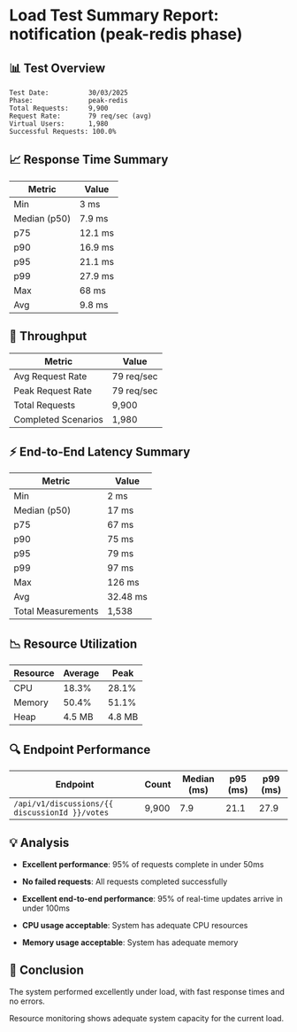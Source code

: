 # Load Test Summary Report: notification (peak-redis phase)

## 📊 Test Overview

```
Test Date:          30/03/2025
Phase:              peak-redis
Total Requests:     9,900
Request Rate:       79 req/sec (avg)
Virtual Users:      1,980
Successful Requests: 100.0%
```

## 📈 Response Time Summary

| Metric       | Value   |
| ------------ | ------- |
| Min          | 3 ms    |
| Median (p50) | 7.9 ms  |
| p75          | 12.1 ms |
| p90          | 16.9 ms |
| p95          | 21.1 ms |
| p99          | 27.9 ms |
| Max          | 68 ms   |
| Avg          | 9.8 ms  |

## 🚦 Throughput

| Metric              | Value      |
| ------------------- | ---------- |
| Avg Request Rate    | 79 req/sec |
| Peak Request Rate   | 79 req/sec |
| Total Requests      | 9,900      |
| Completed Scenarios | 1,980      |

## ⚡ End-to-End Latency Summary

| Metric             | Value    |
| ------------------ | -------- |
| Min                | 2 ms     |
| Median (p50)       | 17 ms    |
| p75                | 67 ms    |
| p90                | 75 ms    |
| p95                | 79 ms    |
| p99                | 97 ms    |
| Max                | 126 ms   |
| Avg                | 32.48 ms |
| Total Measurements | 1,538    |

## 📉 Resource Utilization

| Resource | Average | Peak   |
| -------- | ------- | ------ |
| CPU      | 18.3%   | 28.1%  |
| Memory   | 50.4%   | 51.1%  |
| Heap     | 4.5 MB  | 4.8 MB |

## 🔍 Endpoint Performance

| Endpoint                                       | Count | Median (ms) | p95 (ms) | p99 (ms) |
| ---------------------------------------------- | ----- | ----------- | -------- | -------- |
| `/api/v1/discussions/{{ discussionId }}/votes` | 9,900 | 7.9         | 21.1     | 27.9     |

## 💡 Analysis

- **Excellent performance**: 95% of requests complete in under 50ms

- **No failed requests**: All requests completed successfully

- **Excellent end-to-end performance**: 95% of real-time updates arrive in under 100ms

- **CPU usage acceptable**: System has adequate CPU resources

- **Memory usage acceptable**: System has adequate memory

## 📝 Conclusion

The system performed excellently under load, with fast response times and no errors.

Resource monitoring shows adequate system capacity for the current load.
